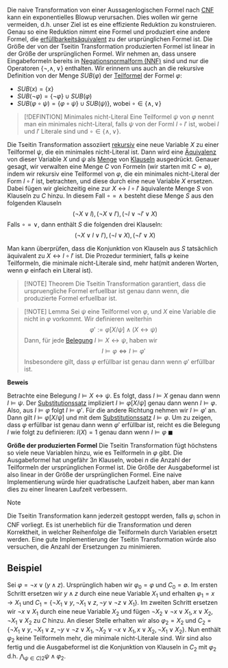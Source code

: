 
Die naive Transformation von einer Aussagenlogischen Formel nach [CNF](Normalformen%20in%20der%20Aussagenlogik.md#Konjunktive%20Normalform%20(CNF)) kann ein exponentielles Blowup verursachen. Dies wollen wir gerne vermeiden, d.h. unser Ziel ist es eine effiziente Reduktion zu konstruieren. Genau so eine Reduktion nimmt eine Formel und produziert eine andere Formel, die [erfüllbarkeitsäquivalent](Erfüllbarkeitsäquivalent.md) zu der ursprünglichen Formel ist. Die Größe der von der Tseitin Transformation produzierten Formel ist linear in der Größe der ursprünglichen Formel.
Wir nehmen an, dass unsere Eingabeformeln bereits in [Negationsnormalform (NNF)](Normalformen%20in%20der%20Aussagenlogik.md#Negationsnormalform%20(NNF)) sind und nur die Operatoren $\lbrace \neg, \land, \lor\rbrace$ enthalten. Wir erinnern uns auch an die rekursive Definition von der Menge $SUB(\varphi)$ der [Teilformel](Teilformeln.md) der Formel $\varphi$:
- $SUB(x) = \lbrace x \rbrace$
- $SUB(\neg \varphi) = \lbrace \neg \varphi \rbrace \cup SUB(\varphi)$
- $SUB(\varphi \circ \psi) = \lbrace \varphi \circ \psi \rbrace \cup SUB(\psi)\rbrace$, wobei $\circ \in \lbrace \land, \lor\rbrace$

> [!DEFINTION] Minimales nicht-Literal 
> Eine Teilformel $\psi$ von $\varphi$  nennt man ein minimales nicht-Literal, falls $\psi$ von der Forml $l \circ l'$ ist, wobei $l$ und $l'$ Literale sind und $\circ \in \lbrace \land, \lor\rbrace$.

Die Tseitin Transformation assoziiert [rekursiv](Rekursion) eine neue Variable $X$ zu einer Teilformel $\psi$, die ein minimales nicht-Literal ist. Dann wird eine [Äquivalenz](Äquivalenz.md) von dieser Variable $X$ und $\psi$ als [Menge](Mengen.md) von [Klauseln](Klausel.md) ausgedrückt. Genauer gesagt, wir verwalten eine Menge $C$ von Formeln (wir starten mit $C = \emptyset$), indem wir rekursiv eine Teilformel von $\varphi$, die ein minimales nicht-Literal der Form $l\circ l'$ ist, betrachten, und diese durch eine neue Variable $X$ ersetzen. Dabei fügen wir gleichzeitig eine zur $X\leftrightarrow l\circ l'$ äquivalente Menge $S$ von Klauseln zu $C$ hinzu.
In diesem Fall $\circ = \land$ besteht diese Menge $S$ aus den folgenden Klauseln
$$(\neg X \lor l), (\neg X \lor l'), (\neg l \lor \neg l' \lor X)$$
Falls $\circ = \lor$, dann enthält $S$ die folgenden drei Klauseln:
$$(\neg X \lor l \lor l'), (\neg l \lor X), (\neg l' \lor X)$$

Man kann überprüfen, dass die Konjunktion von Klauseln aus $S$ tatsächlich äquivalent zu $X \leftrightarrow l \circ l'$ ist. Die Prozedur terminiert, falls $\varphi$ keine Teilformeln, die minimale nicht-Literale sind, mehr hat(mit anderen Worten, wenn $\varphi$ einfach ein Literal ist).


>[!NOTE] Theorem
>Die Tseitin Transformation garantiert, dass die urspruengliche Formel erfuellbar ist genau dann wenn, die produzierte Formel erfuellbar ist.

>[!NOTE] Lemma
>Sei $\psi$ eine Teilformel von $\varphi$, und $X$ eine Variable die nicht in $\varphi$ vorkommt. Wir definieren weiterhin
>$$\varphi' := \varphi[X/\psi] \land (X \leftrightarrow \psi)$$
>Dann, für jede [Belegung](Belegung.md) $I \vDash X \leftrightarrow \psi$, haben wir
>$$I\vDash \varphi \iff I\vDash \varphi'$$
>Insbesondere gilt, dass $\varphi$ erfüllbar ist genau dann wenn $\varphi'$ erfüllbar ist.

__Beweis__

Betrachte eine Belegung $I \vDash X \leftrightarrow \psi$. Es folgt, dass $I\vDash X$ genau dann wenn $I\vDash \psi$. Der [Substitutionssatz](Substitutionssatz.md) impliziert $I \vDash \varphi[X/\psi]$ genau dann wenn $I\vDash \varphi$. Also, aus $I\vDash \varphi$ folgt $I \vDash \varphi'$. Für die andere Richtung nehmen wir $I\vDash \varphi'$ an. Dann gilt $I\vDash \varphi[X/\psi]$ und mit dem [Substitutionssatz](Substitutionssatz.md) $I \vDash \varphi$.
Um zu zeigen, dass $\varphi$ erfüllbar ist genau dann wenn $\varphi'$ erfüllbar ist, reicht es die Belegung $I$ wie folgt zu definieren: $I(X) = 1$ genau dann wenn $I\vDash \varphi$
$\blacksquare$

__Größe der produzierten Formel__  Die Tseitin Transformation fügt höchstens so viele neue Variablen hinzu, wie es Teilformeln in $\varphi$ gibt. Die Ausgabeformel hat ungefähr $3n$ Klauseln, wobei $n$ die Anzahl der Teilformeln der ursprünglichen Formel ist. Die Größe der Ausgabeformel ist also linear in der Größe der ursprünglichen Formel. Eine naive Implementierung würde hier quadratische Laufzeit haben, aber man kann dies zu einer linearen Laufzeit verbessern.

>[!NOTE]
>Die Tseitin Transformation kann jederzeit gestoppt werden, falls $\varphi_i$ schon in CNF vorliegt. Es ist unerheblich für die Transformation und deren Korrektheit, in welcher Reihenfolge die Teilformeln durch Variablen ersetzt werden. Eine gute Implementierung der Tseitin Transformation würde also versuchen, die Anzahl der Ersetzungen zu minimieren.

## Beispiel

Sei $\varphi = \neg x \lor (y\land z)$. Ursprünglich haben wir $\varphi_0 = \varphi$ und $C_0 = \emptyset$. Im ersten Schritt ersetzen wir $y\land z$ durch eine neue Variable $X_1$ und erhalten $\varphi_1 = x \to X_1$ und $C_1 = \lbrace \neg X_1 \lor y, \neg X_1 \lor z, \neg y \lor \neg z \lor X_1 \rbrace$. Im zweiten Schritt ersetzen wir $\neg x \lor X_1$ durch eine neue Variable $X_2$ und fügen  $\neg X_2 \lor \neg x \lor X_1, x \lor X_2, \neg X_1 \lor X_2$ zu $C$ hinzu. An dieser Stelle erhalten wir also $\varphi_2 =X_2$ und $C_2 = \lbrace \neg X_1 \lor y, \neg X_1 \lor z, \neg y \lor \neg z \lor X_1, \neg X_2 \lor \neg x \lor X_1, x \lor X_2, \neg X_1 \lor X_2\rbrace$.
Nun enthält $\varphi_2$ keine Teilformeln mehr, die minimale nicht-Literale sind. Wir sind also fertig und die Ausgabeformel ist die Konjunktion von Klauseln in $C_2$ mit $\varphi_2$ d.h. 
$\bigwedge_{\psi \in C)2} \psi \land \varphi_2$.

